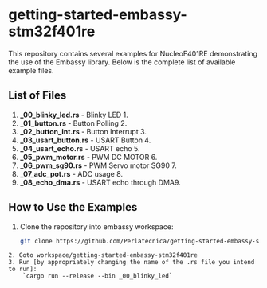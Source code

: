 # getting-started-embassy-stm32f401re
This repository contains several examples for NucleoF401RE demonstrating the use of the Embassy library. 
Below is the complete list of available example files.

## List of Files

1. **_00_blinky_led.rs** - Blinky LED 1.
2. **_01_button.rs** - Button Polling 2.
3. **_02_button_int.rs** - Button Interrupt 3.
4. **_03_usart_button.rs** - USART Button 4.
5. **_04_usart_echo.rs** - USART echo 5.
6. **_05_pwm_motor.rs** - PWM DC MOTOR 6.
7. **_06_pwm_sg90.rs** - PWM Servo motor SG90 7.
8. **_07_adc_pot.rs** - ADC usage 8.
9. **_08_echo_dma.rs** - USART echo through DMA9.

## How to Use the Examples
1. Clone the repository into embassy workspace:
   ```bash
   git clone https://github.com/Perlatecnica/getting-started-embassy-stm32f401re.git
```
2. Goto workspace/getting-started-embassy-stm32f401re
3. Run [by appropriately changing the name of the .rs file you intend to run]:
	`cargo run --release --bin _00_blinky_led`

 




